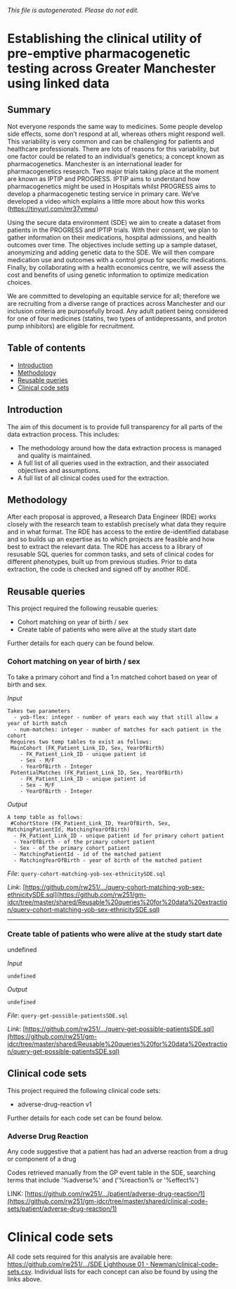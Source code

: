 _This file is autogenerated. Please do not edit._

# Establishing the clinical utility of pre-emptive pharmacogenetic testing across Greater Manchester using linked data

## Summary

Not everyone responds the same way to medicines. Some people develop side effects, some don’t respond at all, whereas others might respond well. This variability is very common and can be challenging for patients and healthcare professionals. There are lots of reasons for this variability, but one factor could be related to an individual’s genetics; a concept known as pharmacogenetics. Manchester is an international leader for pharmacogenetics research. Two major trials taking place at the moment are known as IPTIP and PROGRESS. IPTIP aims to understand how pharmacogenetics might be used in Hospitals whilst PROGRESS aims to develop a pharmacogenetic testing service in primary care. We’ve developed a video which explains a little more about how this works (https://tinyurl.com/mr37vmeu)

Using the secure data environment (SDE) we aim to create a dataset from patients in the PROGRESS and IPTIP trials. With their consent, we plan to gather information on their medications, hospital admissions, and health outcomes over time. The objectives include setting up a sample dataset, anonymizing and adding genetic data to the SDE. We will then compare medication use and outcomes with a control group for specific medications. Finally, by collaborating with a health economics centre, we will assess the cost and benefits of using genetic information to optimize medication choices. 

We are committed to developing an equitable service for all; therefore we are recruiting from a diverse range of practices across Manchester and our inclusion criteria are purposefully broad. Any adult patient being considered for one of four medicines (statins, two types of antidepressants, and proton pump inhibitors) are eligible for recruitment.

## Table of contents

- [Introduction](#introduction)
- [Methodology](#methodology)
- [Reusable queries](#reusable-queries)
- [Clinical code sets](#clinical-code-sets)

## Introduction

The aim of this document is to provide full transparency for all parts of the data extraction process.
This includes:

- The methodology around how the data extraction process is managed and quality is maintained.
- A full list of all queries used in the extraction, and their associated objectives and assumptions.
- A full list of all clinical codes used for the extraction.

## Methodology

After each proposal is approved, a Research Data Engineer (RDE) works closely with the research team to establish precisely what data they require and in what format.
The RDE has access to the entire de-identified database and so builds up an expertise as to which projects are feasible and how best to extract the relevant data.
The RDE has access to a library of resusable SQL queries for common tasks, and sets of clinical codes for different phenotypes, built up from previous studies.
Prior to data extraction, the code is checked and signed off by another RDE.

## Reusable queries
  
This project required the following reusable queries:

- Cohort matching on year of birth / sex
- Create table of patients who were alive at the study start date

Further details for each query can be found below.

### Cohort matching on year of birth / sex
To take a primary cohort and find a 1:n matched cohort based on year of birth and sex.

_Input_
```
Takes two parameters
  - yob-flex: integer - number of years each way that still allow a year of birth match
  - num-matches: integer - number of matches for each patient in the cohort
 Requires two temp tables to exist as follows:
 MainCohort (FK_Patient_Link_ID, Sex, YearOfBirth)
 	- FK_Patient_Link_ID - unique patient id
	- Sex - M/F
	- YearOfBirth - Integer
 PotentialMatches (FK_Patient_Link_ID, Sex, YearOfBirth)
 	- FK_Patient_Link_ID - unique patient id
	- Sex - M/F
	- YearOfBirth - Integer
```

_Output_
```
A temp table as follows:
 #CohortStore (FK_Patient_Link_ID, YearOfBirth, Sex, MatchingPatientId, MatchingYearOfBirth)
  - FK_Patient_Link_ID - unique patient id for primary cohort patient
  - YearOfBirth - of the primary cohort patient
  - Sex - of the primary cohort patient
  - MatchingPatientId - id of the matched patient
  - MatchingYearOfBirth - year of birth of the matched patient
```
_File_: `query-cohort-matching-yob-sex-ethnicitySDE.sql`

_Link_: [https://github.com/rw251/.../query-cohort-matching-yob-sex-ethnicitySDE.sql](https://github.com/rw251/gm-idcr/tree/master/shared/Reusable%20queries%20for%20data%20extraction/query-cohort-matching-yob-sex-ethnicitySDE.sql)

---
### Create table of patients who were alive at the study start date
undefined

_Input_
```
undefined
```

_Output_
```
undefined
```
_File_: `query-get-possible-patientsSDE.sql`

_Link_: [https://github.com/rw251/.../query-get-possible-patientsSDE.sql](https://github.com/rw251/gm-idcr/tree/master/shared/Reusable%20queries%20for%20data%20extraction/query-get-possible-patientsSDE.sql)
## Clinical code sets

This project required the following clinical code sets:

- adverse-drug-reaction v1

Further details for each code set can be found below.

### Adverse Drug Reaction

Any code suggestive that a patient has had an adverse reaction from a drug or component of a drug

Codes retrieved manually from the GP event table in the SDE, searching terms that include '%adverse%' and ('%reaction% or '%effect%') 

LINK: [https://github.com/rw251/.../patient/adverse-drug-reaction/1](https://github.com/rw251/gm-idcr/tree/master/shared/clinical-code-sets/patient/adverse-drug-reaction/1)
# Clinical code sets

All code sets required for this analysis are available here: [https://github.com/rw251/.../SDE Lighthouse 01 - Newman/clinical-code-sets.csv](https://github.com/rw251/gm-idcr/tree/master/projects/SDE%20Lighthouse%2001%20-%20Newman/clinical-code-sets.csv). Individual lists for each concept can also be found by using the links above.